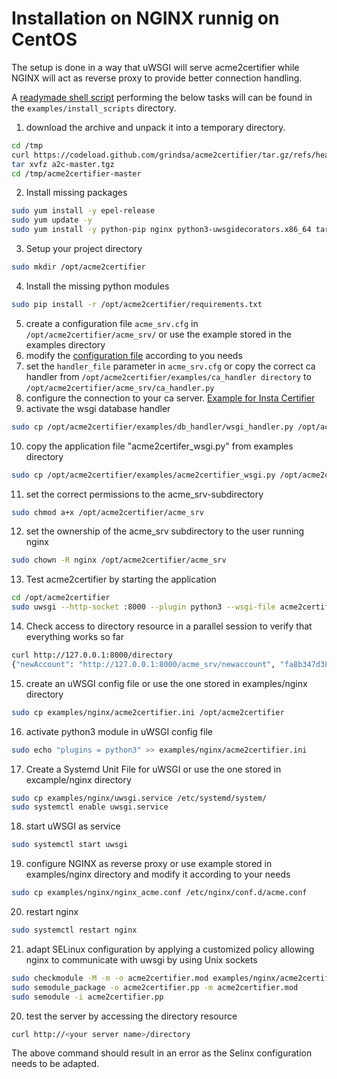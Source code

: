 <!-- markdownlint-disable  MD013 MD014 MD029 -->
<!-- wiki-title Installation on NGINX runnig on Alma Linux 9 -->
# Installation on NGINX runnig on CentOS

The setup is done in a way that uWSGI will serve acme2certifier while NGINX will act as reverse proxy to provide better connection handling.

A [readymade shell script](../examples/install_scripts/a2c-centos9-nginx.sh) performing the below tasks will can be found in the `examples/install_scripts` directory.

1. download the archive and unpack it into a temporary directory.

```bash
cd /tmp
curl https://codeload.github.com/grindsa/acme2certifier/tar.gz/refs/heads/master -o a2c-master.tgz
tar xvfz a2c-master.tgz
cd /tmp/acme2certifier-master
```

2. Install missing packages

```bash
sudo yum install -y epel-release
sudo yum update -y
sudo yum install -y python-pip nginx python3-uwsgidecorators.x86_64 tar uwsgi-plugin-python3 policycoreutils-python-utils
```

3. Setup your project directory

```bash
sudo mkdir /opt/acme2certifier
```

4. Install the missing python modules

```bash
sudo pip install -r /opt/acme2certifier/requirements.txt
```

5. create a configuration file `acme_srv.cfg` in `/opt/acme2certifier/acme_srv/` or use the example stored in the examples directory
6. modify the [configuration file](acme_srv.md) according to you needs
7. set the `handler_file` parameter in `acme_srv.cfg` or copy the correct ca handler from `/opt/acme2certifier/examples/ca_handler directory` to `/opt/acme2certifier/acme_srv/ca_handler.py`
8. configure the connection to your ca server. [Example for Insta Certifier](certifier.md)
9. activate the wsgi database handler

```bash
sudo cp /opt/acme2certifier/examples/db_handler/wsgi_handler.py /opt/acme2certifier/acme_srv/db_handler.py
```

10. copy the application file "acme2certifer_wsgi.py" from examples directory

```bash
sudo cp /opt/acme2certifier/examples/acme2certifier_wsgi.py /opt/acme2certifier/
```

11. set the correct permissions to the acme_srv-subdirectory

```bash
sudo chmod a+x /opt/acme2certifier/acme_srv
```

12. set the ownership of the acme_srv subdirectory to the user running nginx

```bash
sudo chown -R nginx /opt/acme2certifier/acme_srv
```

13. Test acme2certifier by starting the application

```bash
cd /opt/acme2certifier
sudo uwsgi --http-socket :8000 --plugin python3 --wsgi-file acme2certifier_wsgi.py

```

14. Check access to directory resource in a parallel session to verify that everything works so far

```bash
curl http://127.0.0.1:8000/directory
{"newAccount": "http://127.0.0.1:8000/acme_srv/newaccount", "fa8b347d3849421ebc4b234205418805": "https://community.letsencrypt.org/t/adding-random-entries-to-the-directory/33417", "keyChange": "http://127.0.0.1:8000/acme_srv/key-change", "newNonce": "http://127.0.0.1:8000/acme_srv/newnonce", "meta": {"home": "https://github.com/grindsa/acme2certifier", "author": "grindsa <grindelsack@gmail.com>"}, "newOrder": "http://127.0.0.1:8000/acme_srv/neworders", "revokeCert": "http://127.0.0.1:8000/acme_srv/revokecert"}$
```

15. create an uWSGI config file or use the one stored in examples/nginx directory

```bash
sudo cp examples/nginx/acme2certifier.ini /opt/acme2certifier
```

16. activate python3 module in uWSGI config file

```bash
sudo echo "plugins = python3" >> examples/nginx/acme2certifier.ini
```

17. Create a Systemd Unit File for uWSGI or use the one stored in excample/nginx directory

```bash
sudo cp examples/nginx/uwsgi.service /etc/systemd/system/
sudo systemctl enable uwsgi.service
```

18. start uWSGI as service

```bash
sudo systemctl start uwsgi
```

19. configure NGINX as reverse proxy or use example stored in examples/nginx directory and modify it according to your needs

```bash
sudo cp examples/nginx/nginx_acme.conf /etc/nginx/conf.d/acme.conf
```

20. restart nginx

```bash
sudo systemctl restart nginx
```

21. adapt SELinux configuration by applying a customized policy allowing nginx to communicate with uwsgi by using Unix sockets

```bash
sudo checkmodule -M -m -o acme2certifier.mod examples/nginx/acme2certifier.te
sudo semodule_package -o acme2certifier.pp -m acme2certifier.mod
sudo semodule -i acme2certifier.pp
```

20. test the server by accessing the directory resource

```bash
curl http://<your server name>/directory
```

The above command should result in an error as the Selinx configuration needs to be adapted.
